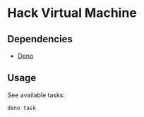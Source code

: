 # Hack Virtual Machine

## Dependencies

- [Deno](https://deno.land/manual@v1.28.3/getting_started/installation)

## Usage

See available tasks:

```bash
deno task
```
